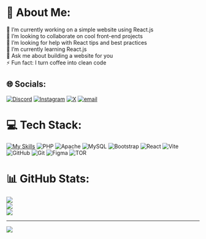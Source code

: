 # 💫 About Me:
🔭 I’m currently working on a simple website using React.js<br>👯 I’m looking to collaborate on cool front-end projects<br>🤝 I’m looking for help with React tips and best practices<br>🌱 I’m currently learning React.js<br>💬 Ask me about building a website for you<br>⚡ Fun fact: I turn coffee into clean code


## 🌐 Socials:
[![Discord](https://img.shields.io/badge/Discord-%237289DA.svg?logo=discord&logoColor=white)](https://discord.gg/youssefnajmi6894) [![Instagram](https://img.shields.io/badge/Instagram-%23E4405F.svg?logo=Instagram&logoColor=white)](https://instagram.com/you_ssef_na) [![X](https://img.shields.io/badge/X-black.svg?logo=X&logoColor=white)](https://x.com/YoussefNajmi04) [![email](https://img.shields.io/badge/Email-D14836?logo=gmail&logoColor=white)](mailto:youssefnajmi890@gmail.com) 

# 💻 Tech Stack:
[![My Skills](https://skillicons.dev/icons?i=js,html,css,python,php,apache,mysql,bootstrap,react,vite,github,git,figma,tor)](https://skillicons.dev)
![PHP](https://img.shields.io/badge/php-%23777BB4.svg?style=flat&logo=php&logoColor=white) 
![Apache](https://img.shields.io/badge/apache-%23D42029.svg?style=flat&logo=apache&logoColor=white) 
![MySQL](https://img.shields.io/badge/mysql-4479A1.svg?style=flat&logo=mysql&logoColor=white) 
![Bootstrap](https://img.shields.io/badge/bootstrap-%238511FA.svg?style=flat&logo=bootstrap&logoColor=white) 
![React](https://img.shields.io/badge/react-%2320232a.svg?style=flat&logo=react&logoColor=%2361DAFB) 
![Vite](https://img.shields.io/badge/vite-%23646CFF.svg?style=flat&logo=vite&logoColor=white)
![GitHub](https://img.shields.io/badge/github-%23121011.svg?style=flat&logo=github&logoColor=white) 
![Git](https://img.shields.io/badge/git-%23F05033.svg?style=flat&logo=git&logoColor=white) 
![Figma](https://img.shields.io/badge/figma-%23F24E1E.svg?style=flat&logo=figma&logoColor=white) 
![TOR](https://img.shields.io/badge/tor-%237E4798.svg?style=flat&logo=tor-project&logoColor=white)
# 📊 GitHub Stats:
![](https://github-readme-stats.vercel.app/api?username=You-ssef-dev&theme=dark&hide_border=false&include_all_commits=true&count_private=false)<br/>
![](https://nirzak-streak-stats.vercel.app/?user=You-ssef-dev&theme=dark&hide_border=false)<br/>
![](https://github-readme-stats.vercel.app/api/top-langs/?username=You-ssef-dev&theme=dark&hide_border=false&include_all_commits=true&count_private=false&layout=compact)

---
[![](https://visitcount.itsvg.in/api?id=You-ssef-dev&icon=5&color=0)](https://visitcount.itsvg.in)

<!-- Proudly created with GPRM ( https://gprm.itsvg.in ) -->
